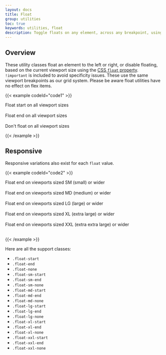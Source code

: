 ```yaml
---
layout: docs
title: Float
group: utilities
toc: true
keywords: utilities, float
description: Toggle floats on any element, across any breakpoint, using our responsive float utilities.
---
```


## Overview
These utility classes float an element to the left or right, or disable floating, based on the current viewport 
size using the [CSS `float` property](https://developer.mozilla.org/en-US/docs/Web/CSS/float). `!important` is 
included to avoid specificity issues. These use the same viewport breakpoints as our grid system. Please be aware 
float utilities have no effect on flex items.

{{< example codeId="code1" >}}

<div class="float-start">Float start on all viewport sizes</div><br>
<div class="float-end">Float end on all viewport sizes</div><br>
<div class="float-none">Don't float on all viewport sizes</div>

{{< /example >}}

## Responsive
Responsive variations also exist for each `float` value.

{{< example codeId="code2" >}}

<div class="float-sm-end">Float end on viewports sized SM (small) or wider</div><br>
<div class="float-md-end">Float end on viewports sized MD (medium) or wider</div><br>
<div class="float-lg-end">Float end on viewports sized LG (large) or wider</div><br>
<div class="float-xl-end">Float end on viewports sized XL (extra large) or wider</div><br>
<div class="float-xxl-end">Float end on viewports sized XXL (extra extra large) or wider</div><br>

{{< /example >}}

Here are all the support classes:

- `.float-start`
- `.float-end`
- `.float-none`
- `.float-sm-start`
- `.float-sm-end`
- `.float-sm-none`
- `.float-md-start`
- `.float-md-end`
- `.float-md-none`
- `.float-lg-start`
- `.float-lg-end`
- `.float-lg-none`
- `.float-xl-start`
- `.float-xl-end`
- `.float-xl-none`
- `.float-xxl-start`
- `.float-xxl-end`
- `.float-xxl-none`
